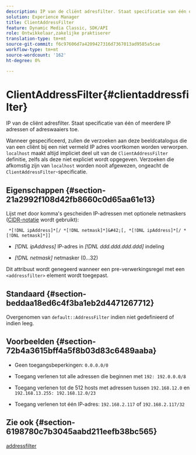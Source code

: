 ```yaml
---
description: IP van de cliënt adresfilter. Staat specificatie van één of meerdere IP adressen of adreswaaiers toe.
solution: Experience Manager
title: ClientAddressFilter
feature: Dynamic Media Classic, SDK/API
role: Ontwikkelaar,zakelijke praktiserer
translation-type: tm+mt
source-git-commit: f6c97606d7a4209427316d7367013ad9585a5cae
workflow-type: tm+mt
source-wordcount: '162'
ht-degree: 0%

---
```



# ClientAddressFilter{#clientaddressfilter}

IP van de cliënt adresfilter. Staat specificatie van één of meerdere IP adressen of adreswaaiers toe.

Wanneer gespecificeerd, zullen de verzoeken aan deze beeldcatalogus die van een cliënt bij een niet vermeld IP adres voortkomen worden verworpen. `localhost` maakt altijd impliciet deel uit van de  `ClientAddressFilter` definitie, zelfs als deze niet expliciet wordt opgegeven. Verzoeken die afkomstig zijn van `localhost` worden nooit afgewezen, ongeacht de `ClientAddressFilter`-specificatie.

## Eigenschappen {#section-21a2992f108d42fb8660c0d65aa61e13}

Lijst met door komma&#39;s gescheiden IP-adressen met optionele netmaskers ([CIDR-notatie](https://en.wikipedia.org/wiki/Classless_Inter-Domain_Routing#CIDR_notation) wordt gebruikt):

` *[!DNL ipAddress]*[/ *[!DNL netmask]*]&#42;[, *[!DNL ipAddress]*[/ *[!DNL netmask]*]]`

* *[!DNL ipAddress]* IP-adres in  *[!DNL ddd.ddd.ddd.ddd]* indeling

* *[!DNL netmask]* netmasker (0...32)

Dit attribuut wordt genegeerd wanneer een pre-verwerkingsregel met een `<addressfilter>` element wordt toegepast.

## Standaard {#section-beddaa18ed6c4f3ba1eb2d4471267712}

Overgenomen van `default::AddressFilter` indien niet gedefinieerd of indien leeg.

## Voorbeelden {#section-72b4a3615bff4a5f8b03d83c6489aaba}

* Geen toegangsbeperkingen: `0.0.0.0/0`
* Toegang verlenen tot alle adressen die beginnen met `192: 192.0.0.0/8`
* Toegang verlenen tot de 512 hosts met adressen tussen `192.168.12.0` en `192.168.13.255: 192.168.12.0/23`

* Toegang verlenen tot één IP-adres: `192.168.2.117` of `192.168.2.117/32`

## Zie ook {#section-6198780c7b3045aabd211eefb38bc565}

[addressfilter](../../../../../ir-api/material-cat/image-rendering-api-ref/c-ir-material-catalog/c-ir-attributes-reference/r-ir-clientaddressfilter.md#reference-52a541cec0b0424faf263d1fb4946b5f)
